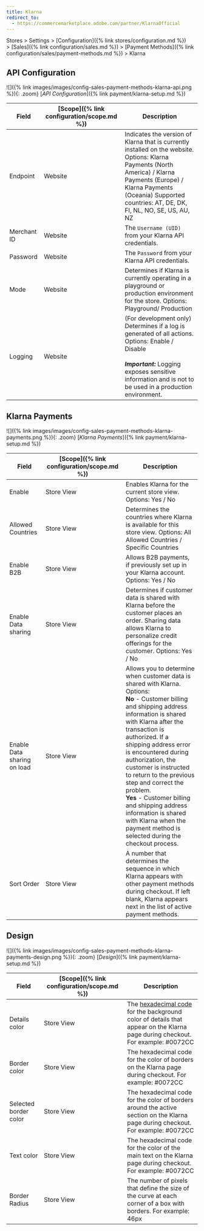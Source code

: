 ```yaml
---
title: Klarna
redirect_to:
  - https://commercemarketplace.adobe.com/partner/KlarnaOfficial
---
```


Stores > Settings > [Configuration]({% link stores/configuration.md %}) > [Sales]({% link configuration/sales.md %}) > [Payment Methods]({% link configuration/sales/payment-methods.md %}) > Klarna

## API Configuration

![]({% link images/images/config-sales-payment-methods-klarna-api.png %}){: .zoom}
[_API Configuration_]({% link payment/klarna-setup.md %})

|Field|[Scope]({% link configuration/scope.md %})|Description|
|--- |--- |--- |
|Endpoint|Website|Indicates the version of Klarna that is currently installed on the website. Options: Klarna Payments (North America) / Klarna Payments (Europe) / Klarna Payments (Oceania) Supported countries: AT, DE, DK, FI, NL, NO, SE, US, AU, NZ|
|Merchant ID|Website|The `Username (UID)` from your Klarna API credentials.|
|Password|Website|The `Password` from your Klarna API credentials.|
|Mode|Website|Determines if Klarna is currently operating in a playground or production environment for the store. Options: Playground/ Production|
|Logging|Website|(For development only) Determines if a log is generated of all actions. Options: Enable / Disable<br/><br/>**_Important:_** Logging exposes sensitive information and is not to be used in a production environment.|

## Klarna Payments

![]({% link images/images/config-sales-payment-methods-klarna-payments.png %}){: .zoom}
[_Klarna Payments_]({% link payment/klarna-setup.md %})

|Field|[Scope]({% link configuration/scope.md %})|Description|
|--- |--- |--- |
|Enable|Store View|Enables Klarna for the current store view. Options: Yes / No|
|Allowed Countries|Store View|Determines the countries where Klarna is available for this store view. Options: All Allowed Countries / Specific Countries|
|Enable B2B|Store View|Allows B2B payments, if previously set up in your Klarna account. Options: Yes / No|
|Enable Data sharing|Store View|Determines if customer data is shared with Klarna before the customer places an order. Sharing data allows Klarna to personalize credit offerings for the customer. Options: Yes / No|
|Enable Data sharing on load|Store View|Allows you to determine when customer data is shared with Klarna. Options:<br />**No** - Customer billing and shipping address information is shared with Klarna after the transaction is authorized. If a shipping address error is encountered during authorization, the customer is instructed to return to the previous step and correct the problem.<br />**Yes** - Customer billing and shipping address information is shared with Klarna when the payment method is selected during the checkout process.|
|Sort Order|Store View|A number that determines the sequence in which Klarna appears with other payment methods during checkout. If left blank, Klarna appears next in the list of active payment methods.|

## Design

![]({% link images/images/config-sales-payment-methods-klarna-payments-design.png %}){: .zoom}
[_Design_]({% link payment/klarna-setup.md %})

|Field|[Scope]({% link configuration/scope.md %})|Description|
|--- |--- |--- |
|Details color|Store View|The [hexadecimal code](https://www.w3schools.com/colors/colors_picker.asp) for the background color of details that appear on the Klarna page during checkout. For example: #0072CC|
|Border color|Store View|The hexadecimal code for the color of borders on the Klarna page during checkout. For example: #0072CC|
|Selected border color|Store View|The hexadecimal code for the color of borders around the active section on the Klarna page during checkout. For example: #0072CC|
|Text color|Store View|The hexadecimal code for the color of the main text on the Klarna page during checkout. For example: #0072CC|
|Border Radius|Store View|The number of pixels that define the size of the curve at each corner of a box with borders. For example: 46px|
